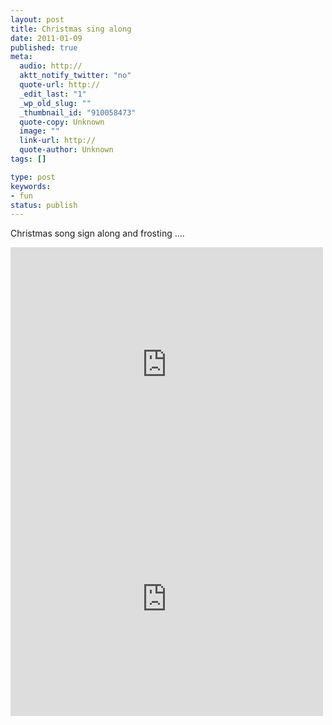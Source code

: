 ```yaml
---
layout: post
title: Christmas sing along
date: 2011-01-09
published: true
meta:
  audio: http://
  aktt_notify_twitter: "no"
  quote-url: http://
  _edit_last: "1"
  _wp_old_slug: ""
  _thumbnail_id: "910058473"
  quote-copy: Unknown
  image: ""
  link-url: http://
  quote-author: Unknown
tags: []

type: post
keywords:
- fun
status: publish
---
```

Christmas song sign along and frosting ....

<iframe src="http://player.vimeo.com/video/18154275?color=0" frameborder="0" height="375" width="500"></iframe><iframe src="http://player.vimeo.com/video/18160301?color=0" frameborder="0" height="375" width="500"></iframe>
